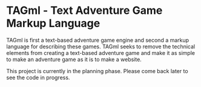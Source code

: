 TAGml - Text Adventure Game Markup Language
=====

TAGml is first a text-based adventure game engine and second a markup 
language for describing these games. TAGml seeks to remove the technical
elements from creating a text-based adventure game and make it as simple
to make an adventure game as it is to make a website. 

This project is currently in the planning phase. Please come back later
to see the code in progress.
